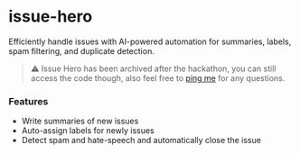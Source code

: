 # issue-hero

Efficiently handle issues with AI-powered automation for summaries, labels, spam filtering, and duplicate detection.

> ⚠️ Issue Hero has been archived after the hackathon, you can still access the code though, also feel free to [ping me](https://twitter.com/fredoist) for any questions.

### Features

- Write summaries of new issues
- Auto-assign labels for newly issues
- Detect spam and hate-speech and automatically close the issue
